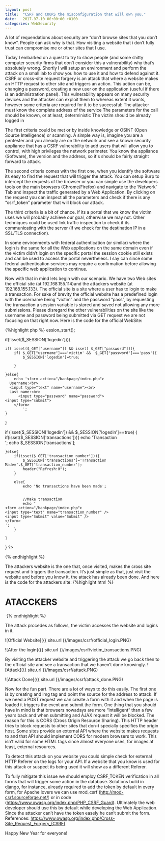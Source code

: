 ```yaml
---
layout: post
title:  "CSRF and COORS the misconfiguration that will own you."
date:   2017-07-10 00:00:00 +0100
categories: WebSecurity
---
```



A lot of requendations about security are “don’t browse sites that you don’t know”. People can ask why is that. How visiting a website that i don’t fully trust can compromise me or other sites that I use.

Today I embarked on a quest to try to show people (and some shitty computer security firms that don’t consider this a vulnerability) why that’s absolutely wrong. Shortly I will setup an environment and perform the attack on a small lab to show you how to use it and how to defend against it. 
CSRF or cross-site request forgery is an attack that where a website makes an HTTP request to other site and triggers an action. This action can be, changing a password, creating a new user on the application (useful if there is an administration panel). This vulnerability appears on many security devices and the attacker can exploit them to whereas extent it wants, however some criteria are required for it to be successful:
The attacker must know the complete address of the service 
The parameters for the call should be known, or at least, deterministic
The victim should be already logged in

The first criteria could be met or by inside knowledge or OSINT (Open Source Intelligence) or scanning. A simple way is, imagine you are a pentester and you already are on the network and see a known security appliance that has a CSRF vulnerability to add users that will allow you to control, with high privileges the network perimeter. You know the appliance (Software), the version and the address, so it's should be fairly straight forward to attack.

The second criteria comes with the first one, when you identify the software its easy to find the request that will trigger the attack. You can setup Burp to intercept the requests of the browser or you can simple use the developers tools on the main browsers (Chrome/Firefox) and navigate to the ‘Network’ Tab and inspect the traffic generated by a Web Application. By clicking on the request you can inspect all the parameters and check if there is any “csrf_token” parameter that will block our attack.

The third criteria is a bit of chance. If its a portal that we know the victim uses we will probably achieve our goal, otherwise we may not. Other techniques could be used link traffic inspection to check if its communicating with the server (if we check for the destination IP in a SSL/TLS connection).

In some environments with federal authentication (or similar) where the login is the same for all the Web applications on the same domain even if the victim didn’t login on the specific portal the session cookie still exists and can be  used to access the portal nevertheless. I say can since some federal authentication services may require a confirmation before allowing the specific web application to continue.

Now with that in mind lets begin with our scenario. We have two Web sites the official site (at 192.168.155.114)and the attackers website (at 192.168.155.133). The official site is a site where a user has to login to make a transaction. For sake of brevity the official website has a predefined login with the username being “victim” and the password “pass”, by requesting the transaction a session variable is stored and saved not allowing any more submissions. Please disregard the other vulnerabilities on the site like the username and password being submitted via GET request we are not focusing on that right now. Here is the code for the official WebSite:

<insert code here>
{%highlight php %}
ession_start();

if(!isset($_SESSION['logedin'])){

    if( isset($_GET["username"]) && isset( $_GET["password"])){
        if( $_GET["username"]==='victim' &&  $_GET["password"]==='pass'){
            $_SESSION['logedin']=true;

        }

    }else{
        echo '<form action="/bankpage/index.php">
	  Username:<br>
	  <input type="text" name="username"><br>
	  Last name:<br>
		  <input type="password" name="password">
	<input type="submit">
		</form>
			';
    }
}

if (isset($_SESSION['logedin']) && $_SESSION['logedin']==true)
{
    if(isset($_SESSION['transactions'])){
        echo 'Transaction
		<br>';
        echo $_SESSION['transactions'];

    }else{
        if(isset($_GET['transaction_number'])){
            $_SESSION['transactions']='Transaction Made='.$_GET['transaction_number'];
            header("Refresh:0");
        }

        else{
            echo 'No transactions have been made';


            //Make transaction
            echo '
	<form action="/bankpage/index.php">
	<input type="text" name="transaction_number" />
	<input type="Submit" value="Submit" />
	</form>
	';
        }

    }
}
?>


{% endhighlight %}

The attackers website is the one that, once visited, makes the cross site request and triggers the transaction. It’s just simple as that, just visit the website and before you know it, the attack has already been done. And here is the code for the attackers site:
<insert code here>
{%highlight html %}
<body>
<h1> ATACCKERS </h1>

<img src="http://192.168.155.114/bankpage/index.php?transaction_number=1337" width="0" height="0" border="0">
</body>
{% endhighlight %}

The attack procedes as follows, the victim accesses the website and logins in it.

![Official Website]({{ site.url }}/images/csrf/official_login.PNG)


![After the login]({{ site.url }}/images/csrf/victim_transactions.PNG)

By visiting the attacker website and triggering the attack we go back then to the official site and see a transaction that we haven’t done knowingly. 
![Attack]({{ site.url }}/images/csrf/attack.PNG)

![Attack Done]({{ site.url }}/images/csrf/attack_done.PNG)



Now for the fun part. There are a lot of ways to do this easily. The first one is by creating and img tag and point the source for the address to attack. If we need a POST request we can create a form with it and when the page is loaded it triggers the event and submit the form.
One thing that you should have in mind is that browsers nowadays are more “intelligent” than a few years back and when submitting and AJAX request it will be blocked. The reason for this is CORS (Cross Origin Resource Sharing). This HTTP header tries to block requests to other sites that don-t specially specifies the origin host. Some sites provide an external API where the website makes requests to and that API should implement CORS for modern browsers to work. This isn’t valid for some HTML tags since almost everyone uses, for images at least, external resources.

To detect this attack on you website you could simple check for external HTTP Referer on the logs for your API. If a website that you know is used for this attack or suspect its being used it will show as a different Referer.

To fully mitigate this issue we should employ CSRF_TOKEN verification in all forms that will trigger some action in the database. Solutions build in django, for instance, already required to add the token by default in every form, for Apache lovers we can use mod_csrf (http://mod-csrf.sourceforge.net/) or in code (https://www.owasp.org/index.php/PHP_CSRF_Guard). Ultimately the web developer should use this by default while developing the Web Application. Since the attacker can’t have the token easely he can’t submit the form. 
References: https://www.owasp.org/index.php/Cross-Site_Request_Forgery_(CSRF)

Happy New Year for everyone!


